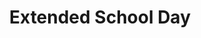 ---
layout: bos_content
permalink: /featured-analysis/extended-school-day/
title: Extended School Day
card:
  - title: Extended School Day
    body: >
      Boston is extended the school day for more than 15,000 additional students
    img: /img/featured_analysis/cards/fa-extended-school-day.jpg
    link: /featured-analysis/extended-school-day
components:
- breadcrumbs:
  - title: Home
    url: "/"
    local: true
  - title: Featured Analysis
    url: "/featured-analysis/"
    local: true
  - current: Extended School Day
  - published: 4/13/17
- intro:
  - title: Extended school day
    short_desc: >
      Based on a reform launched by Mayor Walsh in 2015, the district has been 
      extending the school day for kindergarten through 8th grade schools over 
      three years.
    description: >
      In the 2017-2018 school year, Boston is investing $14.2 million to allow 
      39 more schools and 15,000 more students to receive 40 minutes more each school 
      day through the implementation of Extended Learning Time (ELT). <blockquote>This 
      expansion brings the total number of students receiving extended learning to over 
      23,000 at 57 schools throughout the District at a total investment of $18.9 
      million.</blockquote>
    sidebar_menu: true    
- text_block:
  - title: Investing in extended learning
    body: >
      This investment will add 120 more hours, or the equivalent of 20 additional 
      school days a year, to kindergarten through 8th grade students. Previous to this 
      reform, students in traditional BPS elementary and middle schools are in class 
      for six hours and six hours and ten minutes, respectively, well below the national 
      average.
- text_col_2:
  - col: >
      <h5>Benefits of extended time</h5>
      <p>The extended time will help more students gain valuable learning and enrichment 
      opportunities. Schools with extended learning showed a “statistically significant” 
      positive effect in 5th grade science, 6th grade math, 8th grade science and 7th 
      grade English Language Arts, according to a statewide study in Massachusetts published 
      in 2012.</p>
  - col: >
      <h5>Comparing non-ELT schools</h5>
      <p>Students in ELT schools also outperformed their peers in non-ELT schools in growth 
      measurements on all MCAS tests. Teachers in the Mass. ELT program reported that the 
      extended day allowed them to accomplish their teaching goals and cover the instructional 
      material their students need to learn.</p>
- grid: 
  - grid_title: More budget analysis
  - card: /featured-analysis/bps-long-term-financial-plan
  - card: /featured-analysis/bps-long-term-financial-plan
  - card: /featured-analysis/bps-long-term-financial-plan
---